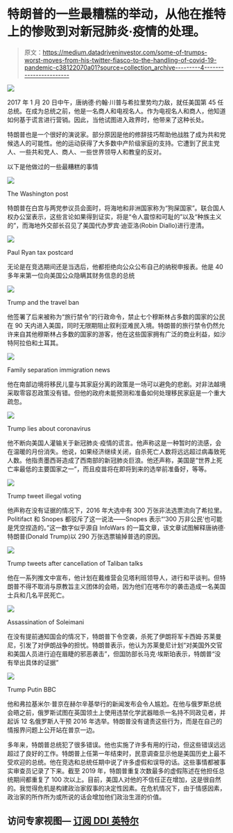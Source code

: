 # 特朗普的一些最糟糕的举动，从他在推特上的惨败到对新冠肺炎·疫情的处理。

> 原文：<https://medium.datadriveninvestor.com/some-of-trumps-worst-moves-from-his-twitter-fiasco-to-the-handling-of-covid-19-pandemic-c38122070a01?source=collection_archive---------4----------------------->

![](img/ce141c449732ffa5154a445b8d5d437e.png)

2017 年 1 月 20 日中午，唐纳德·约翰·川普与希拉里势均力敌，就任美国第 45 任总统。在成为总统之前，他是一名商人和电视名人。作为电视名人和商人，他知道如何基于谎言进行营销。因此，当他试图进入政界时，他带来了这种长处。

特朗普也是一个很好的演说家。部分原因是他的修辞技巧帮助他战胜了成为共和党候选人的可能性。他的运动获得了大多数中产阶级家庭的支持。它遭到了民主党人、一些共和党人、商人、一些世界领导人和教皇的反对。

以下是他做过的一些最糟糕的事情

![](img/fccd81c46cad404ab6d13d73f2770c79.png)

The Washington post

特朗普在白宫与两党参议员会面时，将海地和非洲国家称为“狗屎国家”。联合国人权办公室表示，这些言论如果得到证实，将是“令人震惊和可耻的”以及“种族主义的”，而海地外交部长召见了美国代办罗宾·迪亚洛(Robin Diallo)进行澄清。

![](img/f8763c8c0fd363d6a7576eef5052b8f1.png)

Paul Ryan tax postcard

无论是在竞选期间还是当选后，他都拒绝向公众公布自己的纳税申报表。他是 40 多年来第一位向美国公众隐瞒其财务信息的总统

![](img/a44f08071e47a4d87d877246a7bc3ac8.png)

Trump and the travel ban

他签署了后来被称为“旅行禁令”的行政命令，禁止七个穆斯林占多数的国家的公民在 90 天内进入美国，同时无限期阻止叙利亚难民入境。特朗普的旅行禁令仍然允许来自其他穆斯林占多数的国家的游客，他在这些国家拥有广泛的商业利益，如沙特阿拉伯和土耳其。

![](img/3b5b0bd78fcfef59ed5b5d297bb3d796.png)

Family separation immigration news

他在南部边境将移民儿童与其家庭分离的政策是一场可以避免的悲剧。对非法越境采取零容忍政策没有错。但他的政府未能预测和准备如何处理移民家庭是一个重大疏忽。

![](img/0a3f9faed09621fcc7dbf9300898d2b3.png)

Trump lies about coronavirus

他不断向美国人灌输关于新冠肺炎·疫情的谎言。他声称这是一种暂时的流感，会在温暖的月份消失。他说，如果经济继续关闭，自杀死亡人数将远远超过病毒致死人数。他指责墨西哥造成了西南部的新冠肺炎巨浪。他还声称，美国是“世界上死亡率最低的主要国家之一”，而且疫苗将在即将到来的选举前准备好，等等。

![](img/5a19aa8d91a05e87baa5f574542809ac.png)

Trump tweet illegal voting

他声称在没有证据的情况下，2016 年大选中有 300 万张非法选票流向了希拉里。Politifact 和 Snopes 都驳斥了这一说法——Snopes 表示“‘300 万非公民’也可能是凭空捏造的。”这一数字似乎源自 InfoWars 的一篇文章，该文章试图解释唐纳德·特朗普(Donald Trump)以 290 万张选票输掉普选的原因。

![](img/ed8c6c4d3bd932877ecafbd8ff7d6b6b.png)

Trump tweets after cancellation of Taliban talks

他在一系列推文中宣布，他计划在戴维营会见塔利班领导人，进行和平谈判。但特朗普不得不取消与原教旨主义团体的会晤，因为他们在喀布尔的袭击造成一名美国士兵和几名平民死亡。

![](img/d9011a61c3beaf8784b74a11a138d72c.png)

Assassination of Soleimani

在没有提前通知国会的情况下，特朗普下令空袭，杀死了伊朗将军卡西姆·苏莱曼尼，引发了对伊朗战争的担忧。特朗普表示，他认为苏莱曼尼计划“对美国外交官和美国人员进行迫在眉睫的邪恶袭击”，但国防部长马克·埃斯珀表示，特朗普“没有举出具体的证据”

![](img/7ce701f79f10cc029632a55dd6242f53.png)

Trump Putin BBC

他和弗拉基米尔·普京在赫尔辛基举行的新闻发布会令人尴尬。在他与俄罗斯总统会晤之前，俄罗斯试图在英国领土上使用违禁化学武器暗杀一名持不同政见者，并起诉 12 名俄罗斯人干预 2016 年选举。特朗普没有谴责这些行为，而是在自己的情报界问题上公开站在普京一边。

多年来，特朗普总统犯了很多错误。他也实施了许多有用的行动，但这些错误远远超过了良好的工作。特朗普上任第一年结束时，民意调查显示他是美国历史上最不受欢迎的总统。他在竞选和总统任期中说了许多虚假和误导的话。这些事情都被事实审查员记录了下来。截至 2019 年，特朗普重复次数最多的虚假陈述在他担任总统期间都重复了 100 次以上。目前，美国人对他的不信任正在增加，这是很自然的。我觉得危机是构建政治家叙事的决定性因素。在危机情况下，由于情感因素，政治家的所作所为或所说的话会增加他们政治生涯的价值。

## 访问专家视图— [订阅 DDI 英特尔](https://datadriveninvestor.com/ddi-intel)